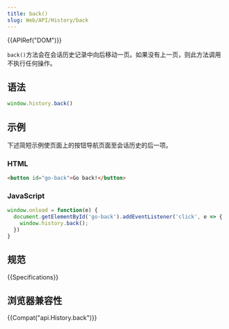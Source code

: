 ```yaml
---
title: back()
slug: Web/API/History/back
---
```

{{APIRef("DOM")}}

`back()`方法会在会话历史记录中向后移动一页。如果没有上一页，则此方法调用不执行任何操作。

## 语法

```js
window.history.back()
```

## 示例

下述简短示例使页面上的按钮导航页面至会话历史的后一项。

### HTML

```html
<button id="go-back">Go back!</button>
```

### JavaScript

```js
window.onload = function(e) {
  document.getElementById('go-back').addEventListener('click', e => {
    window.history.back();
  })
}
```

## 规范

{{Specifications}}

## 浏览器兼容性

{{Compat("api.History.back")}}
